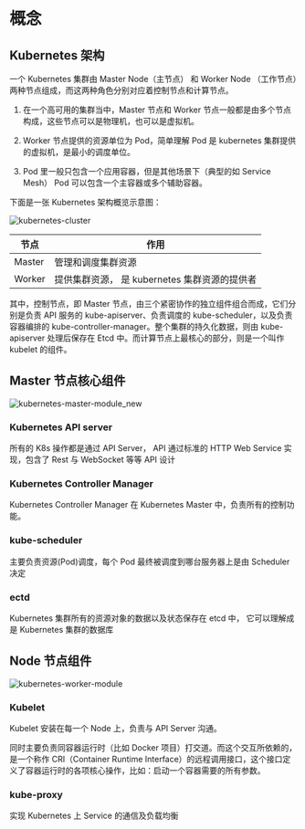 # 概念

## Kubernetes 架构

一个 Kubernetes 集群由 Master Node（主节点） 和 Worker Node （工作节点）两种节点组成，而这两种角色分别对应着控制节点和计算节点。

1. 在一个高可用的集群当中，Master 节点和 Worker 节点一般都是由多个节点构成，这些节点可以是物理机，也可以是虚拟机。

2. Worker 节点提供的资源单位为 Pod，简单理解 Pod 是 kubernetes 集群提供的虚拟机，是最小的调度单位。

3. Pod 里一般只包含一个应用容器，但是其他场景下（典型的如 Service Mesh） Pod 可以包含一个主容器或多个辅助容器。

下面是一张 Kubernetes 架构概览示意图：

![kubernetes-cluster](https://user-images.githubusercontent.com/8086910/73325011-d896c880-4287-11ea-8ce0-0090a504a14a.png)

| 节点   | 作用                                          |
| ------ | --------------------------------------------- |
| Master | 管理和调度集群资源                            |
| Worker | 提供集群资源， 是 kubernetes 集群资源的提供者 |


其中，控制节点，即 Master 节点，由三个紧密协作的独立组件组合而成，它们分别是负责 API 服务的 kube-apiserver、负责调度的 kube-scheduler，以及负责容器编排的 kube-controller-manager。整个集群的持久化数据，则由 kube-apiserver 处理后保存在 Etcd 中。而计算节点上最核心的部分，则是一个叫作 kubelet 的组件。

## Master 节点核心组件

![kubernetes-master-module_new](https://user-images.githubusercontent.com/8086910/73417919-bcad2880-4354-11ea-8611-e56ce8304512.png)


### Kubernetes API server

所有的 K8s 操作都是通过 API Server， API 通过标准的 HTTP Web Service 实现，包含了 Rest 与 WebSocket 等等 API 设计

### Kubernetes Controller Manager

Kubernetes Controller Manager 在 Kubernetes Master 中，负责所有的控制功能。

### kube-scheduler

主要负责资源(Pod)调度，每个 Pod 最终被调度到哪台服务器上是由 Scheduler 决定

### ectd

Kubernetes 集群所有的资源对象的数据以及状态保存在 etcd 中， 它可以理解成是 Kubernetes 集群的数据库

## Node 节点组件

![kubernetes-worker-module](https://user-images.githubusercontent.com/8086910/73417953-d8183380-4354-11ea-95de-af6378f591ee.png)


### Kubelet

Kubelet 安装在每一个 Node 上，负责与 API Server 沟通。

同时主要负责同容器运行时（比如 Docker 项目）打交道。而这个交互所依赖的，是一个称作 CRI（Container Runtime Interface）的远程调用接口，这个接口定义了容器运行时的各项核心操作，比如：启动一个容器需要的所有参数。

### kube-proxy

实现 Kubernetes 上 Service 的通信及负载均衡
